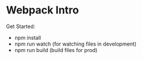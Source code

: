 # Webpack Intro

Get Started:
* npm install
* npm run watch (for watching files in development)
* npm run build (build files for prod)
